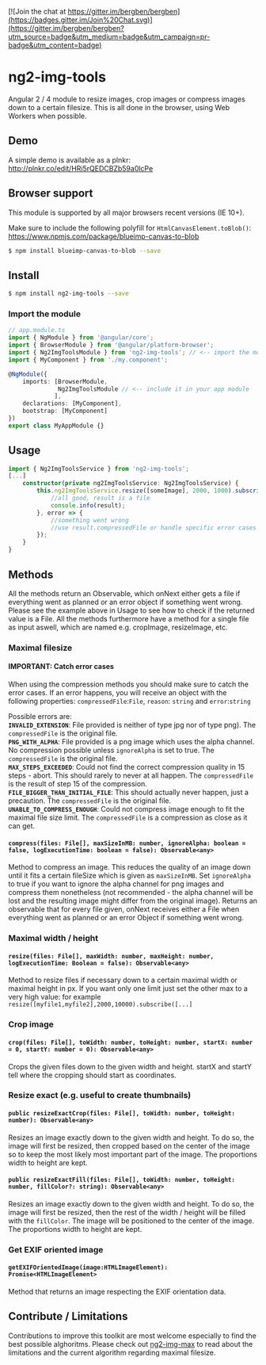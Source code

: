 [![Join the chat at https://gitter.im/bergben/bergben](https://badges.gitter.im/Join%20Chat.svg)](https://gitter.im/bergben/bergben?utm_source=badge&utm_medium=badge&utm_campaign=pr-badge&utm_content=badge)

# ng2-img-tools
Angular 2 / 4 module to resize images, crop images or compress images down to a certain filesize. This is all done in the browser, using Web Workers when possible.

## Demo
A simple demo is available as a plnkr: http://plnkr.co/edit/HRi5rQEDCBZb59a0lcPe 

## Browser support
This module is supported by all major browsers recent versions (IE 10+). 

Make sure to include the following polyfill for `HtmlCanvasElement.toBlob()`: https://www.npmjs.com/package/blueimp-canvas-to-blob

```bash
$ npm install blueimp-canvas-to-blob --save
```

## Install
```bash
$ npm install ng2-img-tools --save
```

### Import the module
```TypeScript
// app.module.ts
import { NgModule } from '@angular/core';
import { BrowserModule } from '@angular/platform-browser';
import { Ng2ImgToolsModule } from 'ng2-img-tools'; // <-- import the module
import { MyComponent } from './my.component';

@NgModule({
    imports: [BrowserModule,
              Ng2ImgToolsModule // <-- include it in your app module
             ],
    declarations: [MyComponent],  
    bootstrap: [MyComponent]
})
export class MyAppModule {}
```
## Usage
```TypeScript
import { Ng2ImgToolsService } from 'ng2-img-tools';
[...]
    constructor(private ng2ImgToolsService: Ng2ImgToolsService) {
        this.ng2ImgToolsService.resize([someImage], 2000, 1000).subscribe(result => {
            //all good, result is a file
            console.info(result);
        }, error => {
            //something went wrong 
            //use result.compressedFile or handle specific error cases individually
        });
    }
}
```
## Methods
All the methods return an Observable, which onNext either gets a file if everything went as planned or an error object if something went wrong. Please see the example above in Usage to see how to check if the returned value is a File.
All the methods furthermore have a method for a single file as input aswell, which are named e.g. cropImage, resizeImage, etc.

### Maximal filesize
#### IMPORTANT: Catch error cases
When using the compression methods you should make sure to catch the error cases. 
If an error happens, you will receive an object with the following properties: 
 `compressedFile`:`File`, `reason`: `string` and `error`:`string`

Possible errors are: <br /> 
<b>`INVALID_EXTENSION`</b>: File provided is neither of type jpg nor of type png). The `compressedFile` is the original file. <br />
<b>`PNG_WITH_ALPHA`</b>: File provided is a png image which uses the alpha channel. No compression possible unless `ignoreAlpha` is set to true. The `compressedFile` is the original file.<br />
<b>`MAX_STEPS_EXCEEDED`</b>: Could not find the correct compression quality in 15 steps - abort. This should rarely to never at all happen. The `compressedFile` is the result of step 15 of the compression.<br />
<b>`FILE_BIGGER_THAN_INITIAL_FILE`</b>: This should actually never happen, just a precaution. The `compressedFile` is the original file.<br />
<b>`UNABLE_TO_COMPRESS_ENOUGH`</b>: Could not compress image enough to fit the maximal file size limit. The `compressedFile` is a compression as close as it can get.<br />

#### `compress(files: File[], maxSizeInMB: number, ignoreAlpha: boolean = false, logExecutionTime: boolean = false): Observable<any>` 
Method to compress an image. This reduces the quality of an image down until it fits a certain fileSize which is given as `maxSizeInMB`.
Set `ignoreAlpha` to true if you want to ignore the alpha channel for png images and compress them nonetheless (not recommended - the alpha channel will be lost and the resulting image might differ from the original image).
Returns an observable that for every file given, onNext receives either a File when everything went as planned or an error Object if something went wrong. 

### Maximal width / height
#### `resize(files: File[], maxWidth: number, maxHeight: number, logExecutionTime: Boolean = false): Observable<any>` 
Method to resize files if necessary down to a certain maximal width or maximal height in px. If you want only one limit just set the other max to a very high value: for example `resize([myfile1,myfile2],2000,10000).subscribe([...]`

### Crop image
#### `crop(files: File[], toWidth: number, toHeight: number, startX: number = 0, startY: number = 0): Observable<any>` 
Crops the given files down to the given width and height. startX and startY tell where the cropping should start as coordinates.

### Resize exact (e.g. useful to create thumbnails)
#### `public resizeExactCrop(files: File[], toWidth: number, toHeight: number): Observable<any>` 
Resizes an image exactly down to the given width and height. To do so, the image will first be resized, then cropped based on the center of the image so to keep the most likely most important part of the image. The proportions width to height are kept. 

#### `public resizeExactFill(files: File[], toWidth: number, toHeight: number, fillColor?: string): Observable<any>` 
Resizes an image exactly down to the given width and height. To do so, the image will first be resized, then the rest of the width / height will be filled with the `fillColor`. The image will be positioned to the center of the image. The proportions width to height are kept. 

### Get EXIF oriented image 
#### `getEXIFOrientedImage(image:HTMLImageElement): Promise<HTMLImageElement>`
Method that returns an image respecting the EXIF orientation data.

## Contribute / Limitations
Contributions to improve this toolkit are most welcome especially to find the best possible alghoritms.
Please check out <a href="https://github.com/bergben/ng2-img-max">ng2-img-max</a> to read about the limitations and the current algorithm regarding maximal filesize.
